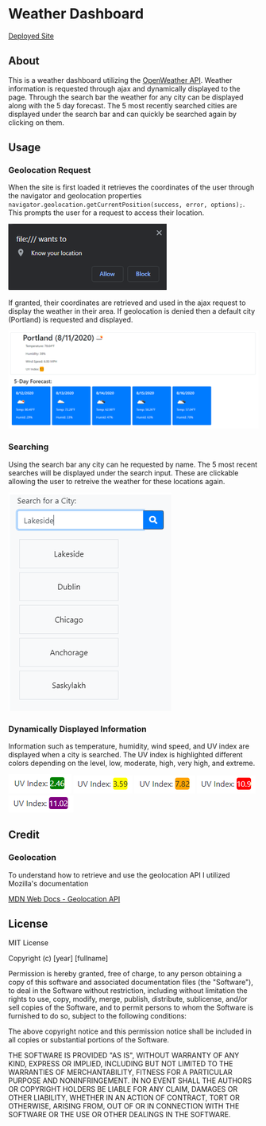 # Weather Dashboard
[Deployed Site](https://joneselliott.github.io/Weather-Dashboard/)

## About
This is a weather dashboard utilizing the [OpenWeather API](https://openweathermap.org/). Weather information is requested through ajax and dynamically displayed to the page. Through the search bar the weather for any city can be displayed along with the 5 day forecast. The 5 most recently searched cities are displayed under the search bar and can quickly be searched again by clicking on them.

## Usage

### Geolocation Request

When the site is first loaded it retrieves the coordinates of the user through the navigator and geolocation properties ```navigator.geolocation.getCurrentPosition(success, error, options);```. This prompts the user for a request to access their location.

![Geo Location Prompt](./Assets/location-request.PNG)

If granted, their coordinates are retrieved and used in the ajax request to display the weather in their area. If geolocation is denied then a default city (Portland) is requested and displayed.

![Default City Weather Dashboard](./Assets/default-dashboard.PNG)

### Searching

Using the search bar any city can he requested by name. The 5 most recent searches will be displayed under the search input. These are clickable allowing the user to retreive the weather for these locations again.

![Search History List](./Assets/search-history.PNG)

### Dynamically Displayed Information

Information such as temperature, humidity, wind speed, and UV index are displayed when a city is searched. The UV index is highlighted different colors depending on the level, low, moderate, high, very high, and extreme.

![UV Low](./Assets/uv-low.PNG) ![UV Moderate](./Assets/uv-moderate.PNG) ![UV High](./Assets/uv-high.PNG) ![UV Very High](./Assets/uv-very-high.PNG) ![UV Extreme](./Assets/uv-extreme.PNG)

## Credit

### Geolocation
To understand how to retrieve and use the geolocation API I utilized Mozilla's documentation

[MDN Web Docs - Geolocation API](https://developer.mozilla.org/en-US/docs/Web/API/Geolocation_API)


## License
MIT License

Copyright (c) [year] [fullname]

Permission is hereby granted, free of charge, to any person obtaining a copy
of this software and associated documentation files (the "Software"), to deal
in the Software without restriction, including without limitation the rights
to use, copy, modify, merge, publish, distribute, sublicense, and/or sell
copies of the Software, and to permit persons to whom the Software is
furnished to do so, subject to the following conditions:

The above copyright notice and this permission notice shall be included in all
copies or substantial portions of the Software.

THE SOFTWARE IS PROVIDED "AS IS", WITHOUT WARRANTY OF ANY KIND, EXPRESS OR
IMPLIED, INCLUDING BUT NOT LIMITED TO THE WARRANTIES OF MERCHANTABILITY,
FITNESS FOR A PARTICULAR PURPOSE AND NONINFRINGEMENT. IN NO EVENT SHALL THE
AUTHORS OR COPYRIGHT HOLDERS BE LIABLE FOR ANY CLAIM, DAMAGES OR OTHER
LIABILITY, WHETHER IN AN ACTION OF CONTRACT, TORT OR OTHERWISE, ARISING FROM,
OUT OF OR IN CONNECTION WITH THE SOFTWARE OR THE USE OR OTHER DEALINGS IN THE
SOFTWARE.
